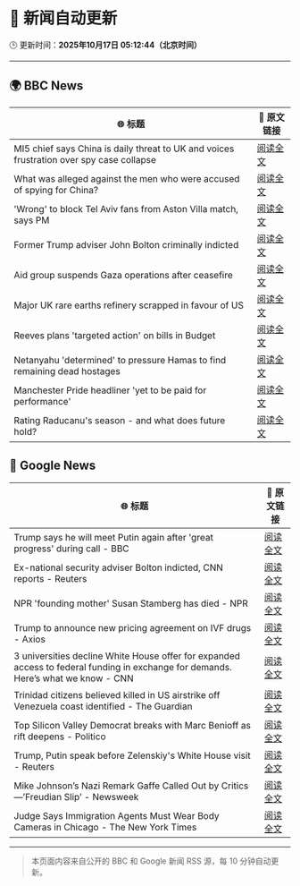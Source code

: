 # 🧠 新闻自动更新

🕒 更新时间：**2025年10月17日 05:12:44（北京时间）**

---

## 🌍 BBC News

| 🌐 标题 | 🔗 原文链接 |
|--------|-------------|
| MI5 chief says China is daily threat to UK and voices frustration over spy case collapse | [阅读全文](https://www.bbc.com/news/articles/c0ex172rxwzo?at_medium=RSS&at_campaign=rss) |
| What was alleged against the men who were accused of spying for China? | [阅读全文](https://www.bbc.com/news/articles/cpd2vxzpgl7o?at_medium=RSS&at_campaign=rss) |
| 'Wrong' to block Tel Aviv fans from Aston Villa match, says PM | [阅读全文](https://www.bbc.com/news/articles/c205gnz5p8xo?at_medium=RSS&at_campaign=rss) |
| Former Trump adviser John Bolton criminally indicted | [阅读全文](https://www.bbc.com/news/articles/cgql2qzkz5zo?at_medium=RSS&at_campaign=rss) |
| Aid group suspends Gaza operations after ceasefire | [阅读全文](https://www.bbc.com/news/articles/cgjd783ywn3o?at_medium=RSS&at_campaign=rss) |
| Major UK rare earths refinery scrapped in favour of US | [阅读全文](https://www.bbc.com/news/articles/czxnv7y03nno?at_medium=RSS&at_campaign=rss) |
| Reeves plans 'targeted action' on bills in Budget | [阅读全文](https://www.bbc.com/news/articles/c8eykkgdze5o?at_medium=RSS&at_campaign=rss) |
| Netanyahu 'determined' to pressure Hamas to find remaining dead hostages | [阅读全文](https://www.bbc.com/news/articles/c4gkm0243wzo?at_medium=RSS&at_campaign=rss) |
| Manchester Pride headliner 'yet to be paid for performance' | [阅读全文](https://www.bbc.com/news/articles/cpq1ddje202o?at_medium=RSS&at_campaign=rss) |
| Rating Raducanu's season - and what does future hold? | [阅读全文](https://www.bbc.com/sport/tennis/articles/cp975ld0x58o?at_medium=RSS&at_campaign=rss) |

## 📰 Google News

| 🌐 标题 | 🔗 原文链接 |
|--------|-------------|
| Trump says he will meet Putin again after 'great progress' during call - BBC | [阅读全文](https://news.google.com/rss/articles/CBMiWkFVX3lxTE9Fal8wR2g3bE8xR1BJaGExUlp0SE9TN0ZhdVRuNkdBak53akJTM1JFX1kybTVWaHJRY0lDa1pycm9pTm04cHJ4VTMxOWtrUVQ4aVg3VW9UekJnUQ?oc=5) |
| Ex-national security adviser Bolton indicted, CNN reports - Reuters | [阅读全文](https://news.google.com/rss/articles/CBMizgFBVV95cUxNT3Fid25wYkNmQUE5SklBUkRUMnBMbk9uQ2VTRUpUZFdETm85cVZfWHJZc0V2dkJlS3M2NFBMbFlNZ3A0cWVHWDdSSkc2cnBMYjhuQWlXTEZCbmJWUHV1Rm1ZSWdGbVd4cmJ1UXRoZDZ1LWl1eDgtNjItODJVQklsTUtJWVNETWJJNG5kUjY2QnBWa1Q5U0l5TndxbG9FMXVCa1VQdzBjQTJlTXY4S2J1ZlRmTHlQNUR6ckNUbjQ0U0lLOTRERVJZV0Y1OUlEQQ?oc=5) |
| NPR 'founding mother' Susan Stamberg has died - NPR | [阅读全文](https://news.google.com/rss/articles/CBMic0FVX3lxTFBOME1HWUFUMmFKQnc4dnBtYTcyZTE4cVh2OER2UXE3YjVqcmUyd1lpUC1Wck4zcHlZRlEyMVZOb3lxUWw4ZVRlcUk1RFBBOUJJMS1XN3hCSXRzNDhUdm1nN1ltTzFkblNmT1lCMjF4Y1QxZUk?oc=5) |
| Trump to announce new pricing agreement on IVF drugs - Axios | [阅读全文](https://news.google.com/rss/articles/CBMibkFVX3lxTE9mT2RaNlpuckpTSGJJdVJRRW00VzFTMHotT25MRFV3QVM5YmhmWlZtNkFSQVJHaVpydzJGbmo4anpEZFA0WEE3clNHMFBScEJJSXoyQlZEeXVfWG1oc1Vha2FNUmh6LTFjVGhQSFF3?oc=5) |
| 3 universities decline White House offer for expanded access to federal funding in exchange for demands. Here’s what we know - CNN | [阅读全文](https://news.google.com/rss/articles/CBMid0FVX3lxTFA5V1VRSkl2U3V6dHFSMUpPOUwyWGt0NHBTR3hweWlyVXZtTFZlejl3MWxDTU9ZNkJ3OUpjdXprN0ZaRzRrMU43UGlPYnJpSlVQem5SN3MxVW1KQ1U1aV9JR1RIMXNtS0ZLYUdmS1NPVTEtR29JbDJn?oc=5) |
| Trinidad citizens believed killed in US airstrike off Venezuela coast identified - The Guardian | [阅读全文](https://news.google.com/rss/articles/CBMingFBVV95cUxQLU5Lb3pBa3lOY19HNUZVN3JWOFV0UEZlSDQ5WnFfN0h2Q1FXS2VTUHpjOGM1cjF2dkFBWmhDaXNULTlRaTVwWXdUaUxuMV9ROGZ1Ykd1NGhONGJ0dnlEM3c2Nk1YWjR4N2ZQbnpnSHk5azdzV3BVRGdZWXFWTEp4SG16UmROb1lLMThNbjk1QUdRVTVXNW02VzJYTmlIZw?oc=5) |
| Top Silicon Valley Democrat breaks with Marc Benioff as rift deepens - Politico | [阅读全文](https://news.google.com/rss/articles/CBMijgFBVV95cUxOY0NwSjBMVkg1WVF4VDRPQ0k4Y1pMV1NhU3BST0dKWU1pV29OamR3dXRJSC1wT3ZTNTlLNXc2VEtmTGExcWg0NjZ3SnVOei1Cdk1ZZlAxbTU2dTBhbVVfanE5ZEljQ2V1SFBfc19tc0JiVmw2bWdSUEJXdkxJNnI1NXJrY0ZhQWQzWDk4aV93?oc=5) |
| Trump, Putin speak before Zelenskiy's White House visit - Reuters | [阅读全文](https://news.google.com/rss/articles/CBMitwFBVV95cUxPR21JREw4ZHNrQW5EdzNxTUR3TVNCYmZHQlJYMHJ3RUdhMUJYZHRkQjJJNmk0RlRLNlVoZXpka1Z0czBoVGUxRU5CVlNUaU9jVENXdlZzQ3p1Wi16Q1FCYlRTVk5zbjk0WkFPNUNfVHFVNGhLUEljSzRlajVZbXV4aFFiMFVKTnRybmY4TGpVSmlIUkpPWjdhYlNGbTBhTGhHYWUzemlydUtWWlRPbTdOS05MTjByVms?oc=5) |
| Mike Johnson’s Nazi Remark Gaffe Called Out by Critics—’Freudian Slip’ - Newsweek | [阅读全文](https://news.google.com/rss/articles/CBMiowFBVV95cUxOalpVbUpyUHB4V1NPaXZ0V1lpNHZiV2ktUEUxcFdabE5rdFhZZEpRdEZiN2lWbXp2RWRVQ0hfdHVscnBGNi1UWUxWandmczNRYW9NMXdCczVFMGk3eUx2SzVabU0tUjAyUTZVZTEwbERtNk53ZHFmeGFyTDZSR2laTDhoZjhnRmgxWEJIbG1jOHFwWGp4OEx4ZDYySTQ3OEVLQldR?oc=5) |
| Judge Says Immigration Agents Must Wear Body Cameras in Chicago - The New York Times | [阅读全文](https://news.google.com/rss/articles/CBMilgFBVV95cUxNUHJKWEN3T2JKbThPUDVvRkd2QjVNc21qbmwtblRSZnlBR1FZNWNHc1E1MmpxWWprRkFJRDN4bmFsYkZnUzBHWVBzRkJPYnNLVjF0X1ZBWXFNNlV4VTJ3TXhjdmtRRnF2Y2twUW1VeGRPX2x4cHdZREJOMlctR29IZDM0WldZSVFHNW4xWUUydTZZLXJGd0E?oc=5) |

---
> 本页面内容来自公开的 BBC 和 Google 新闻 RSS 源，每 10 分钟自动更新。